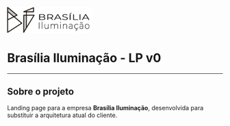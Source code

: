 <div align="center" style="width: 200px">
 <img src="assets/logo.png" alt="Brasília Iluminação Logo" >
</div>

# Brasília Iluminação - LP v0

---

## Sobre o projeto

Landing page para a empresa **Brasília Iluminação**, desenvolvida para substituir a arquitetura atual do cliente.
